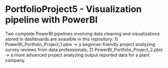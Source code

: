 # PortfolioProject5 - Visualization pipeline with PowerBI

Two complete PowerBI pipelines involving data cleaning and visualizations stored in dashboards are avaialble in this repository: 1) PowerBI_Portfolio_Project_1.pbix -> a beginner-friendly project analyzing survey reviews from data professionals; 2) PowerBI_Portfolio_Project_2.pbix -> a more advanced project analyzing output reported data for a plant company.
